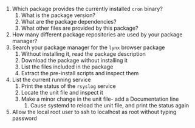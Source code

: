 1. Which package provides the currently installed `cron` binary?
    1. What is the package version?
    2. What are the package dependencies?
    3. What other files are provided by this package?
2. How many different package repositories are used by your package manager?
3. Search your package manager for the `lynx` browser package
    1. Without installing it, read the package description
    2. Download the package without installing it
    3. List the files included in the package
    4. Extract the pre-install scripts and inspect them
4. List the current running service
    1. Print the status of the `rsyslog` service
    2. Locate the unit file and inspect it
    3. Make a minor change in the unit file- add a Documentation line
        1. Cause systemd to reload the unit file, and print the status again
5. Allow the local root user to ssh to localhost as root without typing password